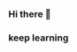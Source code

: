 ### Hi there 👋
### keep learning

<!--
**TandreZyt/TandreZyt** is a ✨ _special_ ✨ repository because its `README.md` (this file) appears on your GitHub profile.

Here are some ideas to get you started:

- 🔭 I’m currently working on home
- 🌱 I’m currently learning how to use it
- 👯 I’m looking to collaborate on everything I can
- 🤔 I’m looking for help with nothing
- 📫 How to reach me: no need now
- 😄 Pronouns: ...
- ⚡ Fun fact: ...
-->
